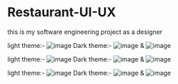 # Restaurant-UI-UX
this  is my software engineering project as a designer

light theme:-
![image](https://github.com/Arafath-MSM/Restaurant-UI-UX-Light-Theme/assets/139915083/6dc8759f-395e-4a62-98ef-c7b53cf3930b)
Dark theme:-
![image](https://github.com/user-attachments/assets/0267eea9-1a27-4319-9598-73276a6d8ad9) & ![image](https://github.com/user-attachments/assets/0c0ed5d0-c500-4d0c-92a9-9027a6077a55)



light theme:-
![image](https://github.com/Arafath-MSM/Restaurant-UI-UX-Light-Theme/assets/139915083/2ce8b644-9bfb-49f6-8c46-16cba98a9cd9)
Dark theme:-
![image](https://github.com/user-attachments/assets/c3b1e26d-6cd0-4934-b561-8042a13837a8) & ![image](https://github.com/user-attachments/assets/1904460e-7700-42db-aebb-d890e7e0683c)



light theme:-
![image](https://github.com/Arafath-MSM/Restaurant-UI-UX-Light-Theme/assets/139915083/eb6d1ef8-67af-42cd-af3f-58745fd2a5ac)
Dark theme:-
![image](https://github.com/user-attachments/assets/bed9c136-2d58-4578-b941-da80f9dab1e3) & ![image](https://github.com/user-attachments/assets/18758b77-0b0e-42f6-a253-b80d64a09ad7)

